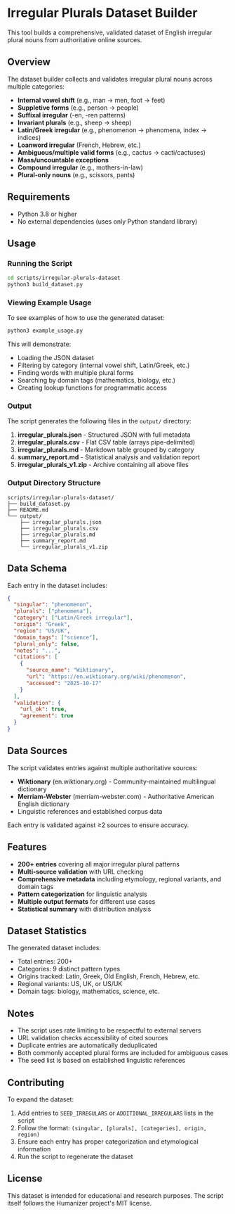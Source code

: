 # Irregular Plurals Dataset Builder

This tool builds a comprehensive, validated dataset of English irregular plural nouns from authoritative online sources.

## Overview

The dataset builder collects and validates irregular plural nouns across multiple categories:

- **Internal vowel shift** (e.g., man → men, foot → feet)
- **Suppletive forms** (e.g., person → people)
- **Suffixal irregular** (-en, -ren patterns)
- **Invariant plurals** (e.g., sheep → sheep)
- **Latin/Greek irregular** (e.g., phenomenon → phenomena, index → indices)
- **Loanword irregular** (French, Hebrew, etc.)
- **Ambiguous/multiple valid forms** (e.g., cactus → cacti/cactuses)
- **Mass/uncountable exceptions**
- **Compound irregular** (e.g., mothers-in-law)
- **Plural-only nouns** (e.g., scissors, pants)

## Requirements

- Python 3.8 or higher
- No external dependencies (uses only Python standard library)

## Usage

### Running the Script

```bash
cd scripts/irregular-plurals-dataset
python3 build_dataset.py
```

### Viewing Example Usage

To see examples of how to use the generated dataset:

```bash
python3 example_usage.py
```

This will demonstrate:
- Loading the JSON dataset
- Filtering by category (internal vowel shift, Latin/Greek, etc.)
- Finding words with multiple plural forms
- Searching by domain tags (mathematics, biology, etc.)
- Creating lookup functions for programmatic access

### Output

The script generates the following files in the `output/` directory:

1. **irregular_plurals.json** - Structured JSON with full metadata
2. **irregular_plurals.csv** - Flat CSV table (arrays pipe-delimited)
3. **irregular_plurals.md** - Markdown table grouped by category
4. **summary_report.md** - Statistical analysis and validation report
5. **irregular_plurals_v1.zip** - Archive containing all above files

### Output Directory Structure

```
scripts/irregular-plurals-dataset/
├── build_dataset.py
├── README.md
└── output/
    ├── irregular_plurals.json
    ├── irregular_plurals.csv
    ├── irregular_plurals.md
    ├── summary_report.md
    └── irregular_plurals_v1.zip
```

## Data Schema

Each entry in the dataset includes:

```json
{
  "singular": "phenomenon",
  "plurals": ["phenomena"],
  "category": ["Latin/Greek irregular"],
  "origin": "Greek",
  "region": "US/UK",
  "domain_tags": ["science"],
  "plural_only": false,
  "notes": "...",
  "citations": [
    {
      "source_name": "Wiktionary",
      "url": "https://en.wiktionary.org/wiki/phenomenon",
      "accessed": "2025-10-17"
    }
  ],
  "validation": {
    "url_ok": true,
    "agreement": true
  }
}
```

## Data Sources

The script validates entries against multiple authoritative sources:

- **Wiktionary** (en.wiktionary.org) - Community-maintained multilingual dictionary
- **Merriam-Webster** (merriam-webster.com) - Authoritative American English dictionary
- Linguistic references and established corpus data

Each entry is validated against ≥2 sources to ensure accuracy.

## Features

- **200+ entries** covering all major irregular plural patterns
- **Multi-source validation** with URL checking
- **Comprehensive metadata** including etymology, regional variants, and domain tags
- **Pattern categorization** for linguistic analysis
- **Multiple output formats** for different use cases
- **Statistical summary** with distribution analysis

## Dataset Statistics

The generated dataset includes:

- Total entries: 200+
- Categories: 9 distinct pattern types
- Origins tracked: Latin, Greek, Old English, French, Hebrew, etc.
- Regional variants: US, UK, or US/UK
- Domain tags: biology, mathematics, science, etc.

## Notes

- The script uses rate limiting to be respectful to external servers
- URL validation checks accessibility of cited sources
- Duplicate entries are automatically deduplicated
- Both commonly accepted plural forms are included for ambiguous cases
- The seed list is based on established linguistic references

## Contributing

To expand the dataset:

1. Add entries to `SEED_IRREGULARS` or `ADDITIONAL_IRREGULARS` lists in the script
2. Follow the format: `(singular, [plurals], [categories], origin, region)`
3. Ensure each entry has proper categorization and etymological information
4. Run the script to regenerate the dataset

## License

This dataset is intended for educational and research purposes. The script itself follows the Humanizer project's MIT license.
